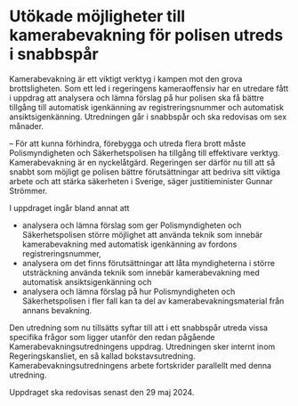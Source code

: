 # Utökade möjligheter till kamerabevakning för polisen utreds i snabbspår

Kamerabevakning är ett viktigt verktyg i kampen mot den grova brottsligheten. Som ett led i regeringens kameraoffensiv har en utredare fått i uppdrag att analysera och lämna förslag på hur polisen ska få bättre tillgång till automatisk igenkänning av registreringsnummer och automatisk ansiktsigenkänning. Utredningen går i snabbspår och ska redovisas om sex månader.

– För att kunna förhindra, förebygga och utreda flera brott måste Polismyndigheten och Säkerhetspolisen ha tillgång till effektivare verktyg. Kamerabevakning är en nyckelåtgärd. Regeringen ser därför nu till att så snabbt som möjligt ge polisen bättre förutsättningar att bedriva sitt viktiga arbete och att stärka säkerheten i Sverige, säger justitieminister Gunnar Strömmer.

I uppdraget ingår bland annat att

* analysera och lämna förslag som ger Polismyndigheten och Säkerhetspolisen större möjlighet att använda teknik som innebär kamerabevakning med automatisk igenkänning av fordons registreringsnummer,
* analysera om det finns förutsättningar att låta myndigheterna i större utsträckning använda teknik som innebär kamerabevakning med automatisk ansiktsigenkänning och
* analysera och lämna förslag på hur Polismyndigheten och Säkerhetspolisen i fler fall kan ta del av kamerabevakningsmaterial från annans bevakning.

Den utredning som nu tillsätts syftar till att i ett snabbspår utreda vissa specifika frågor som ligger utanför den redan pågående Kamerabevakningsutredningens uppdrag. Utredningen sker internt inom Regeringskansliet, en så kallad bokstavsutredning. Kamerabevakningsutredningens arbete fortskrider parallellt med denna utredning.

Uppdraget ska redovisas senast den 29 maj 2024.

